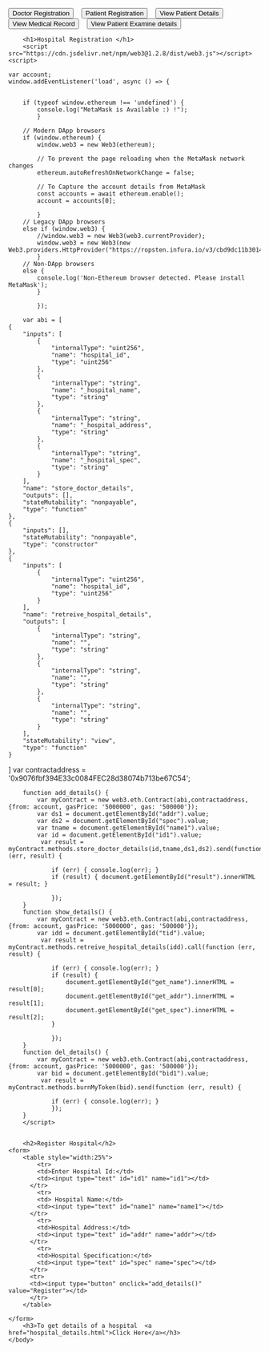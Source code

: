 <html>
<head>
<title>Register Hospital</title>
</head>
    <body>
	<p><a href="doctor.html"><button type="submit" class="hidden" style='margin-right:16px'>Doctor Registration</button></a><a href="patient.html"><button type="submit" class="hidden" style='margin-right:16px'>Patient Registration</button></a><a href="patient_details.html"><button type="submit" class="hidden" style='margin-right:16px'>View Patient Details</button></a><a href="record_details.html"><button type="submit" class="hidden" style='margin-right:16px'>View Medical Record</button></a><a href="examine_details.html"><button type="submit" class="hidden" style='margin-right:16px'>View Patient Examine details</button></a></p>
      
        <h1>Hospital Registration </h1>
        <script src="https://cdn.jsdelivr.net/npm/web3@1.2.8/dist/web3.js"></script>
    <script>	
	
	var account;
	window.addEventListener('load', async () => {

	
		if (typeof window.ethereum !== 'undefined') { 
			console.log("MetaMask is Available :) !"); 
			}
			
		// Modern DApp browsers
		if (window.ethereum) {
			window.web3 = new Web3(ethereum);
			
			// To prevent the page reloading when the MetaMask network changes
			ethereum.autoRefreshOnNetworkChange = false;
			
			// To Capture the account details from MetaMask
			const accounts = await ethereum.enable();
			account = accounts[0];
				
			}
		// Legacy DApp browsers
		else if (window.web3) {
			//window.web3 = new Web3(web3.currentProvider);
			window.web3 = new Web3(new Web3.providers.HttpProvider("https://ropsten.infura.io/v3/cbd9dc11b30147e9a2cc974be655ef7c")); 
			}
		// Non-DApp browsers
		else {
			console.log('Non-Ethereum browser detected. Please install MetaMask');
			}
			
			});
    	
        var abi = [
	{
		"inputs": [
			{
				"internalType": "uint256",
				"name": "hospital_id",
				"type": "uint256"
			},
			{
				"internalType": "string",
				"name": "_hospital_name",
				"type": "string"
			},
			{
				"internalType": "string",
				"name": "_hospital_address",
				"type": "string"
			},
			{
				"internalType": "string",
				"name": "_hospital_spec",
				"type": "string"
			}
		],
		"name": "store_doctor_details",
		"outputs": [],
		"stateMutability": "nonpayable",
		"type": "function"
	},
	{
		"inputs": [],
		"stateMutability": "nonpayable",
		"type": "constructor"
	},
	{
		"inputs": [
			{
				"internalType": "uint256",
				"name": "hospital_id",
				"type": "uint256"
			}
		],
		"name": "retreive_hospital_details",
		"outputs": [
			{
				"internalType": "string",
				"name": "",
				"type": "string"
			},
			{
				"internalType": "string",
				"name": "",
				"type": "string"
			},
			{
				"internalType": "string",
				"name": "",
				"type": "string"
			}
		],
		"stateMutability": "view",
		"type": "function"
	}
]
        var contractaddress = '0x9076fbf394E33c0084FEC28d38074b713be67C54';
        
        function add_details() {
            var myContract = new web3.eth.Contract(abi,contractaddress, {from: account, gasPrice: '5000000', gas: '500000'});
			var ds1 = document.getElementById("addr").value;
			var ds2 = document.getElementById("spec").value;
            var tname = document.getElementById("name1").value;
            var id = document.getElementById("id1").value;
             var result = myContract.methods.store_doctor_details(id,tname,ds1,ds2).send(function (err, result) {
               
                if (err) { console.log(err); }
                if (result) { document.getElementById("result").innerHTML = result; }
               
                });
        }
		function show_details() {
            var myContract = new web3.eth.Contract(abi,contractaddress, {from: account, gasPrice: '5000000', gas: '500000'});
            var idd = document.getElementById("tid").value;
             var result = myContract.methods.retreive_hospital_details(idd).call(function (err, result) {
               
                if (err) { console.log(err); }
                if (result) { 
                    document.getElementById("get_name").innerHTML = result[0];
					document.getElementById("get_addr").innerHTML = result[1];
					document.getElementById("get_spec").innerHTML = result[2];
                }
               
                });
        }
        function del_details() {
            var myContract = new web3.eth.Contract(abi,contractaddress, {from: account, gasPrice: '5000000', gas: '500000'});
            var bid = document.getElementById("bid1").value;
             var result = myContract.methods.burnMyToken(bid).send(function (err, result) {
               
                if (err) { console.log(err); }
                });
        }
        </script>

       
        <h2>Register Hospital</h2>
    <form>
		<table style="width:25%"> 
            <tr>
			<td>Enter Hospital Id:</td>
			<td><input type="text" id="id1" name="id1"></td>
		  </tr>
            <tr>
			<td> Hospital Name:</td>
			<td><input type="text" id="name1" name="name1"></td>
		  </tr>
            <tr>
			<td>Hospital Address:</td>
			<td><input type="text" id="addr" name="addr"></td>
		  </tr>
            <tr>
			<td>Hospital Specification:</td>
			<td><input type="text" id="spec" name="spec"></td>
		  </tr>
		  <tr>
		  <td><input type="button" onclick="add_details()" value="Register"></td>
		  </tr>
		</table>
		
	</form>
        <h3>To get details of a hospital  <a href="hospital_details.html">Click Here</a></h3>
    </body>
</html>
